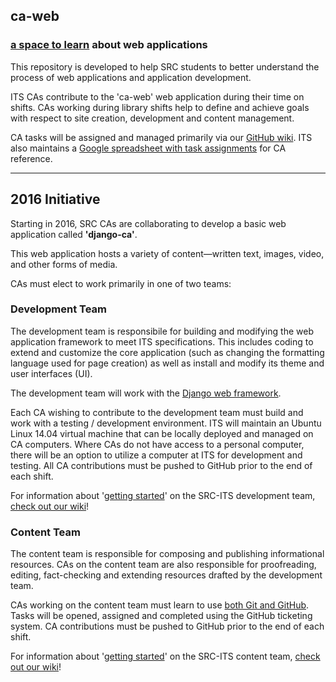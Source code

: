 ## ca-web

### [a space to learn](https://github.com/src-its/ca-web/wiki) about web applications

This repository is developed to help SRC students to better understand the process of web applications and application development.

ITS CAs contribute to the 'ca-web' web application during their time on shifts.  CAs working during library shifts help to define and achieve goals with respect to site creation, development and content management.

CA tasks will be assigned and managed primarily via our [GitHub wiki](https://github.com/src-its/ca-web/wiki/). ITS also maintains a [Google spreadsheet with task assignments](https://docs.google.com/spreadsheets/d/11RLaTHYF4iGLeoE_8zSLclmo9oeqn0KDi4CKvMPRQyE/edit#gid=0) for CA reference.

----

## 2016 Initiative


Starting in 2016, SRC CAs are collaborating to develop a basic web application called **'django-ca'**.

This web application hosts a variety of content&mdash;written text, images, video, and other forms of media.

CAs must elect to work primarily in one of two teams:


### Development Team

The development team is responsibile for building and modifying the web application framework to meet ITS specifications.  This includes coding to extend and customize the core application (such as changing the formatting language used for page creation) as well as install and modify its theme and user interfaces (UI).

The development team will work with the [Django web framework](https://www.djangoproject.com/).

Each CA wishing to contribute to the development team must build and work with a testing / development environment.  ITS will maintain an Ubuntu Linux 14.04 virtual machine that can be locally deployed and managed on CA computers.  Where CAs do not have access to a personal computer, there will be an option to utilize a computer at ITS for development and testing. All CA contributions must be pushed to GitHub prior to the end of each shift.

For information about '[getting started](https://github.com/src-its/ca-help/wiki/Development-Team-%7C-Getting-Started)' on the SRC-ITS development team, [check out our wiki](https://github.com/src-its/ca-help/wiki/Development-Team-%7C-Getting-Started)!



### Content Team

The content team is responsible for composing and publishing informational resources. CAs on the content team are also responsible for proofreading, editing, fact-checking and extending resources drafted by the development team.

CAs working on the content team must learn to use [both Git and GitHub](https://github.com/src-its/ca-web/blob/master/content/git-vs-github.md). Tasks will be opened, assigned and completed using the GitHub ticketing system.  CA contributions must be pushed to GitHub prior to the end of each shift.

For information about '[getting started](https://github.com/src-its/ca-web/wiki/Content-Team-%7C-Getting-Started)' on the SRC-ITS content team, [check out our wiki](https://github.com/src-its/ca-web/wiki/Content-Team-%7C-Getting-Started)!

